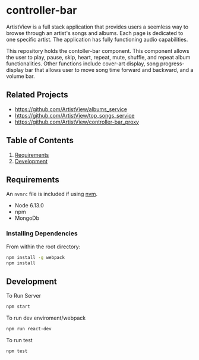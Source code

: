 # controller-bar
ArtistView is a full stack application that provides users a seemless way to browse through an artist's songs and albums. Each page is dedicated to one specific artist. The application has fully functioning audio capabilities.

This repository holds the contoller-bar component. This component allows the user to play, pause, skip, heart, repeat, mute, shuffle, and repeat album functionalities. Other functions include cover-art display, song progress-display bar that allows user to move song time forward and backward, and a volume bar. 

## Related Projects

  - https://github.com/ArtistView/albums_service
  - https://github.com/ArtistView/top_songs_service
  - https://github.com/ArtistView/controller-bar_proxy
## Table of Contents

1. [Requirements](#requirements)
1. [Development](#development)


## Requirements

An `nvmrc` file is included if using [nvm](https://github.com/creationix/nvm).

- Node 6.13.0
- npm 
- MongoDb

### Installing Dependencies

From within the root directory:

```sh
npm install -g webpack
npm install
```
## Development

To Run Server

```sh
npm start
```

To run dev enviroment/webpack

```sh
npm run react-dev
```

To run test

```sh
npm test
```
